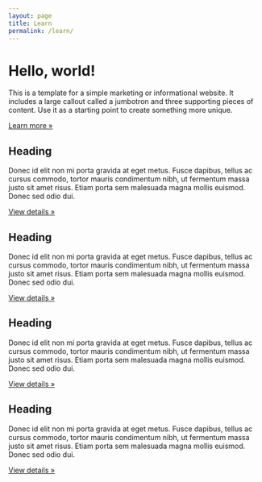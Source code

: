 ```yaml
---
layout: page
title: Learn
permalink: /learn/
---
```

<div class="jumbotron">
  <div class="container">
    <h1 class="display-3">Hello, world!</h1>
    <p>This is a template for a simple marketing or informational website. It includes a large callout called a jumbotron and three supporting pieces of content. Use it as a starting point to create something more unique.</p>
    <p><a class="btn btn-primary btn-lg" href="#" role="button">Learn more &raquo;</a></p>
  </div>
</div>

<div class="container">
  <div class="row">
    <div class="col-md-6">
      <h2>Heading</h2>
      <p>Donec id elit non mi porta gravida at eget metus. Fusce dapibus, tellus ac cursus commodo, tortor mauris condimentum nibh, ut fermentum massa justo sit amet risus. Etiam porta sem malesuada magna mollis euismod. Donec sed odio dui. </p>
      <p><a class="btn btn-secondary" href="#" role="button">View details &raquo;</a></p>
    </div>
    <div class="col-md-6">
      <h2>Heading</h2>
      <p>Donec id elit non mi porta gravida at eget metus. Fusce dapibus, tellus ac cursus commodo, tortor mauris condimentum nibh, ut fermentum massa justo sit amet risus. Etiam porta sem malesuada magna mollis euismod. Donec sed odio dui. </p>
      <p><a class="btn btn-secondary" href="#" role="button">View details &raquo;</a></p>
   </div>
   <div class="col-md-6">
     <h2>Heading</h2>
     <p>Donec id elit non mi porta gravida at eget metus. Fusce dapibus, tellus ac cursus commodo, tortor mauris condimentum nibh, ut fermentum massa justo sit amet risus. Etiam porta sem malesuada magna mollis euismod. Donec sed odio dui. </p>
     <p><a class="btn btn-secondary" href="#" role="button">View details &raquo;</a></p>
  </div>
  <div class="col-md-6">
    <h2>Heading</h2>
    <p>Donec id elit non mi porta gravida at eget metus. Fusce dapibus, tellus ac cursus commodo, tortor mauris condimentum nibh, ut fermentum massa justo sit amet risus. Etiam porta sem malesuada magna mollis euismod. Donec sed odio dui. </p>
    <p><a class="btn btn-secondary" href="#" role="button">View details &raquo;</a></p>
 </div>
  </div>
</div>
